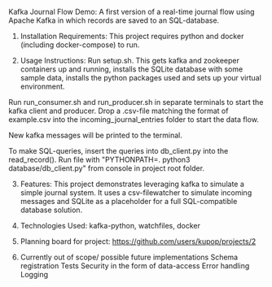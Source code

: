 Kafka Journal Flow Demo:
A first version of a real-time journal flow using Apache Kafka in which records are saved to an SQL-database.

1. Installation Requirements:
This project requires python and docker (including docker-compose) to run.

2. Usage Instructions:
Run setup.sh. This gets kafka and zookeeper containers up and running, installs the SQLite database with some sample data, installs the python packages used and sets up your virtual environment.

Run run_consumer.sh and run_producer.sh in separate terminals to start the kafka client and producer. Drop a .csv-file matching the format of example.csv into the incoming_journal_entries folder to start the data flow.

New kafka messages will be printed to the terminal.

To make SQL-queries, insert the queries into db_client.py into the read_record(). Run file with "PYTHONPATH=. python3 database/db_client.py" from console in project root folder.

3. Features:
This project demonstrates leveraging kafka to simulate a simple journal system. It uses a csv-filewatcher to simulate incoming messages and SQLite as a placeholder for a full SQL-compatible database solution.

4. Technologies Used:
kafka-python, watchfiles, docker

5. Planning board for project:
https://github.com/users/kupop/projects/2

6. Currently out of scope/ possible future implementations
Schema registration
Tests
Security in the form of data-access
Error handling
Logging
